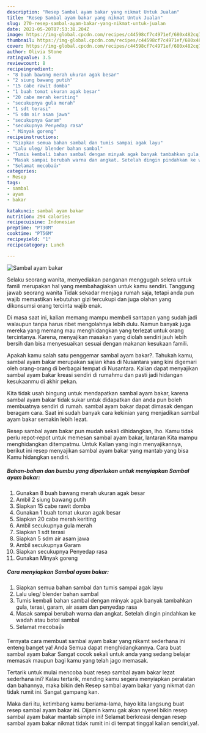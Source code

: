 ```yaml
---
description: "Resep Sambal ayam bakar yang nikmat Untuk Jualan"
title: "Resep Sambal ayam bakar yang nikmat Untuk Jualan"
slug: 270-resep-sambal-ayam-bakar-yang-nikmat-untuk-jualan
date: 2021-05-20T07:53:38.204Z
image: https://img-global.cpcdn.com/recipes/c44598cf7c4971ef/680x482cq70/sambal-ayam-bakar-foto-resep-utama.jpg
thumbnail: https://img-global.cpcdn.com/recipes/c44598cf7c4971ef/680x482cq70/sambal-ayam-bakar-foto-resep-utama.jpg
cover: https://img-global.cpcdn.com/recipes/c44598cf7c4971ef/680x482cq70/sambal-ayam-bakar-foto-resep-utama.jpg
author: Olivia Stone
ratingvalue: 3.5
reviewcount: 8
recipeingredient:
- "8 buah bawang merah ukuran agak besar"
- "2 siung bawang putih"
- "15 cabe rawit domba"
- "1 buah tomat ukuran agak besar"
- "20 cabe merah keriting"
- "secukupnya gula merah"
- "1 sdt terasi"
- "5 sdm air asam jawa"
- "secukupnya Garam"
- "secukupnya Penyedap rasa"
- " Minyak goreng"
recipeinstructions:
- "Siapkan semua bahan sambal dan tumis sampai agak layu"
- "Lalu uleg/ blender bahan sambal"
- "Tumis kembali bahan sambal dengan minyak agak banyak tambahkan gula, terasi, garam, air asam dan penyedap rasa"
- "Masak sampai berubah warna dan angkat. Setelah dingin pindahkan ke wadah atau botol sambal"
- "Selamat mecoba👍"
categories:
- Resep
tags:
- sambal
- ayam
- bakar

katakunci: sambal ayam bakar 
nutrition: 294 calories
recipecuisine: Indonesian
preptime: "PT30M"
cooktime: "PT56M"
recipeyield: "1"
recipecategory: Lunch

---
```



![Sambal ayam bakar](https://img-global.cpcdn.com/recipes/c44598cf7c4971ef/680x482cq70/sambal-ayam-bakar-foto-resep-utama.jpg)

Selaku seorang wanita, menyediakan panganan menggugah selera untuk famili merupakan hal yang membahagiakan untuk kamu sendiri. Tanggung jawab seorang  wanita Tidak sekadar menjaga rumah saja, tetapi anda pun wajib memastikan kebutuhan gizi tercukupi dan juga olahan yang dikonsumsi orang tercinta wajib enak.

Di masa  saat ini, kalian memang mampu membeli santapan yang sudah jadi walaupun tanpa harus ribet mengolahnya lebih dulu. Namun banyak juga mereka yang memang mau menghidangkan yang terlezat untuk orang tercintanya. Karena, menyajikan masakan yang diolah sendiri jauh lebih bersih dan bisa menyesuaikan sesuai dengan makanan kesukaan famili. 



Apakah kamu salah satu penggemar sambal ayam bakar?. Tahukah kamu, sambal ayam bakar merupakan sajian khas di Nusantara yang kini digemari oleh orang-orang di berbagai tempat di Nusantara. Kalian dapat menyajikan sambal ayam bakar kreasi sendiri di rumahmu dan pasti jadi hidangan kesukaanmu di akhir pekan.

Kita tidak usah bingung untuk mendapatkan sambal ayam bakar, karena sambal ayam bakar tidak sukar untuk didapatkan dan anda pun boleh membuatnya sendiri di rumah. sambal ayam bakar dapat dimasak dengan beragam cara. Saat ini sudah banyak cara kekinian yang menjadikan sambal ayam bakar semakin lebih lezat.

Resep sambal ayam bakar pun mudah sekali dihidangkan, lho. Kamu tidak perlu repot-repot untuk memesan sambal ayam bakar, lantaran Kita mampu menghidangkan ditempatmu. Untuk Kalian yang ingin menyajikannya, berikut ini resep menyajikan sambal ayam bakar yang mantab yang bisa Kamu hidangkan sendiri.

<!--inarticleads1-->

##### Bahan-bahan dan bumbu yang diperlukan untuk menyiapkan Sambal ayam bakar:

1. Gunakan 8 buah bawang merah ukuran agak besar
1. Ambil 2 siung bawang putih
1. Siapkan 15 cabe rawit domba
1. Gunakan 1 buah tomat ukuran agak besar
1. Siapkan 20 cabe merah keriting
1. Ambil secukupnya gula merah
1. Siapkan 1 sdt terasi
1. Siapkan 5 sdm air asam jawa
1. Ambil secukupnya Garam
1. Siapkan secukupnya Penyedap rasa
1. Gunakan  Minyak goreng




<!--inarticleads2-->

##### Cara menyiapkan Sambal ayam bakar:

1. Siapkan semua bahan sambal dan tumis sampai agak layu
1. Lalu uleg/ blender bahan sambal
1. Tumis kembali bahan sambal dengan minyak agak banyak tambahkan gula, terasi, garam, air asam dan penyedap rasa
1. Masak sampai berubah warna dan angkat. Setelah dingin pindahkan ke wadah atau botol sambal
1. Selamat mecoba👍




Ternyata cara membuat sambal ayam bakar yang nikamt sederhana ini enteng banget ya! Anda Semua dapat menghidangkannya. Cara buat sambal ayam bakar Sangat cocok sekali untuk anda yang sedang belajar memasak maupun bagi kamu yang telah jago memasak.

Tertarik untuk mulai mencoba buat resep sambal ayam bakar lezat sederhana ini? Kalau tertarik, mending kamu segera menyiapkan peralatan dan bahannya, maka bikin deh Resep sambal ayam bakar yang nikmat dan tidak rumit ini. Sangat gampang kan. 

Maka dari itu, ketimbang kamu berlama-lama, hayo kita langsung buat resep sambal ayam bakar ini. Dijamin kamu gak akan nyesel bikin resep sambal ayam bakar mantab simple ini! Selamat berkreasi dengan resep sambal ayam bakar nikmat tidak rumit ini di tempat tinggal kalian sendiri,ya!.

